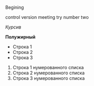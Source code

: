 Вegining

control version meeting
try number two

*Курсив*

**Полужирный**

* Строка 1
* Строка 2
* Строка 3

1. Строка 1 нумерованного списка
2. Строка 2 нумерованного списка
3. Строка 3 нумерованного списка
